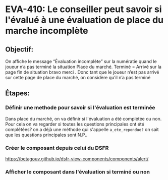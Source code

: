 # EVA-410: Le conseiller peut savoir si l'évalué à une évaluation de place du marche incomplète

## Objectif:

On affiche le message “Évaluation incomplète” sur la numératie quand le joueur n’a pas terminé la situation Place du marché.
Terminé = Arrivé sur la page fin de situation bravo merci . 
Donc tant que le joueur n’est pas arrivé sur cette page de place du marché, on considère qu’il n’a pas terminé

## Étapes:

### Définir une methode pour savoir si l'évaluation est terminée
Dans place du marché, on va définir si l'évaluation a été complétée ou non.
Pour cela on va regarder si toutes les questions principales ont été complétées?
on a déjà une méthode qui s'appelle `a_ete_repondue?`
on sait que les questions principales sont N.P..

### Créer le composant depuis celui du DSFR
https://betagouv.github.io/dsfr-view-components/components/alert/

### Afficher le composant dans l'évaluation si terminé ou non
